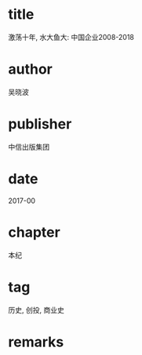 # title
激荡十年, 水大鱼大: 中国企业2008-2018

# author
吴晓波

# publisher
中信出版集团

# date
2017-00

# chapter
本纪

# tag
历史, 创投, 商业史

# remarks